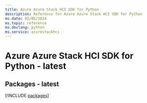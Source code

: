 ```yaml
---
title: Azure Azure Stack HCI SDK for Python
description: Reference for Azure Azure Stack HCI SDK for Python
ms.date: 02/05/2024
ms.topic: reference
ms.devlang: python
ms.service: azurestackhci
---
```

# Azure Azure Stack HCI SDK for Python - latest
## Packages - latest
[!INCLUDE [packages](azure-stack-hci-index.md)]